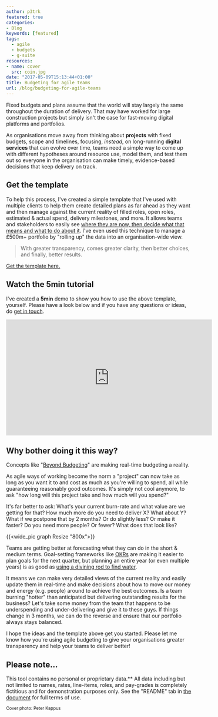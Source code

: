 ```yaml
---
author: p3trk
featured: true
categories:
- Blog
keywords: [featured]
tags:
  - agile
  - budgets
  - g-suite
resources:
- name: cover
  src: coin.jpg
date: "2017-05-09T15:13:44+01:00"
title: Budgeting for agile teams
url: /blog/budgeting-for-agile-teams
---
```


Fixed budgets and plans assume that the world will stay largely the same throughout the duration of delivery. That may have worked for large construction projects but simply isn't the case for fast-moving digital platforms and portfolios.

As organisations move away from thinking about **projects** with fixed budgets, scope  and timelines, focusing, _instead_, on long-running **digital services** that can evolve over time, teams need a simple way to come up with different hypotheses around resource use, model them, and test them out so everyone in the organisation can make timely, evidence-based decisions that keep delivery on track.

## Get the template 

To help this process, I've created a simple template that I've used with multiple clients to help them create detailed plans as far ahead as they want and then manage against the current reality of filled roles, open roles, estimated & actual spend, delivery milestones, and more. It allows teams and stakeholders to easily see [where they are now, then decide what that means and what to do about it](/blog/what-so-what-now-what). I've even used this technique to manage a £500m+ portfolio by "rolling up" the data into an organisation-wide view.

> With greater transparency, comes greater clarity, then better choices, and finally, better results.

<a class="btn btn-lg btn-primary" href="https://docs.google.com/spreadsheets/d/1M3g6tKX-5Su6l2Fdmgqn5YKSPiXCEAYe6XDWbP-A8Kk/edit#gid=0" target="_blank">Get the template here.</a>

## Watch the 5min tutorial
I've created a **5min** demo to show you how to use the above template, yourself. Please have a look below and if you have any questions or ideas, do [get in touch](/contact).

<iframe width="560" height="315" src="https://www.youtube.com/embed/vEM_Uwwy-ro" frameborder="0" allowfullscreen></iframe>


## Why bother doing it this way?
Concepts like "[Beyond Budgeting](https://bbrt.org/the-beyond-budgeting-principles/)" are making real-time budgeting a reality.

As agile ways of working become the norm a "project" can now take as long as you want it to and cost as much as you're willing to spend, all while guaranteeing reasonably good outcomes. It's simply not cool anymore, to ask "how long will this project take and how much will you spend?" 

It's far better to ask: What's your current burn-rate and what value are we getting for that? How much more do you need to deliver X? What about Y? What if we postpone that by 2 months? Or do slightly less? Or make it faster? Do you need more people? Or fewer? What does that look like?

{{<wide_pic graph Resize "800x">}}

Teams are getting better at forecasting what they can do in the short & medium terms. Goal-setting frameworks like [OKRs](/okr) are making it easier to plan goals for the next quarter, but planning an entire year (or even multiple years) is as good as [using a divining rod to find water](https://en.wikipedia.org/wiki/Dowsing).

It means we can make very detailed views of the current reality and easily update them in real-time and make decisions about how to move our money and energy (e.g. people) around to achieve the best outcomes. Is a team burning "hotter" than anticipated but delivering outstanding results for the business? Let's take some money from the team that happens to be underspending and under-delivering and give it to these guys. If things change in 3 months, we can do the reverse and ensure that our portfolio always stays balanced.

I hope the ideas and the template above get you started. Please let me know how you're using agile budgeting to give your organisations greater transparency and help your teams to deliver better!

## Please note...

This tool contains no personal or proprietary data.** All data including but not limited to names, rates, line-items, roles, and pay-grades is completely fictitious and for demonstration purposes only. See the "README" tab in [the document](https://docs.google.com/spreadsheets/d/1M3g6tKX-5Su6l2Fdmgqn5YKSPiXCEAYe6XDWbP-A8Kk/edit#gid=0) for full terms of use.

<small>Cover photo: Peter Kappus</small>
